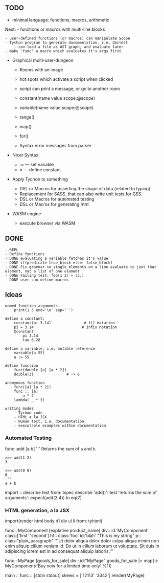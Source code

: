 TODO
----
* minimal language: functions, macros, arithmetic

Next:
    - functions or macros with multi-line blocks

    - user-defined functions (or macros) can manipulate Scope
    - Tychon program to generate documentation, i.e. doctest
        - can load a file as AST graph, and evaluate later
    - make 'func' a macro which evaluates it's args first

* Graphical multi-user-dungeon
    - Rooms with an image
    - hot spots which activate a script when clicked
    - script can print a message, or go to another room

    - constant(name value scope:@scope)
    - variable(name value scope:@scope)
    - range()
    - map()
    - for()
    - Syntax error messages from parser

* Nicer Syntax:
    - := — set variable
    - = — define constant

* Apply Tychon to something
    - DSL or Macros for asserting the shape of data (related to typing)
    - Replacement for SASS, that can also write unit tests for CSS.
    - DSL or Macros for automated testing
    - DSL or Macros for generating html

* WASM engine
    - execute browser via WASM

DONE
----
    - REPL
    - Define functions
    - DONE evaluating a variable fetches it's value
    - DONE if(predicate true_block else: false_block)
    - DONE Fix grammar so single elements on a line evaluate to just that element, not a list of one element
    - DONE Failing test: foo(1 2) = (3,)
    - DONE user can define macros



Ideas
-----

    named function arguments
        print(1 3 end='\n' sep=' ')

    define a constant:
        constant(pi 3.14)               # f() notation
        pi = 3.14                      # infix notation
        @constant
            pi 3.14
            tau 6.28

    define a variable, i.e. mutable reference
        variable(a 55)
        a := 55

    define function
        func(double [a] [a * 2])
        double(3)               # -> 6

    anonymous function
        func([a] [a * 2])
        func :: [a]
            a * 2
        lambda( _ * 3)

    writing modes
        - Tychon code
        - HTML a la JSX
        - Human text, i.e. documentation
        - executable examples within documentation


### Automated Testing

func::add [a b]
    '''
    Returns the sum of `a` and `b`.

    >>> add(1 2)
    3

    >>> add(0 0)
    0
    '''
    a + b

import :: describe test from: tspec
describe 'add()':
    test 'returns the sum of arguments':
        expect(add(3 4)).to eq(7)


### HTML generation, a la JSX

import(render html body h1 div ul li from: tyhtml)

func:: MyComponent [explative product_name]
    div:: id:'MyComponent' class:['first' 'second']
        h1:: class:'foo' id:'blah'
            "This is my string"
        p:: class:"plain_paragraph"
            '''Ut dolor aliqua dolor dolor culpa aliqua minim non enim aliquip cillum veniam
            id.  Do ut in cillum laborum ut voluptate.  Sit duis in adipiscing lorem est in ad
            consequat aliquip laboris.'''

func:: MyPage [goods_for_sale]
    div:: id:"MyPage"
        goods_for_sale |> map(-> MyComponent('Buy now for a limited time only' %1))

main :: func :: [stdin stdout]
    skews = ['12113' '3342']
    render(MyPage)
